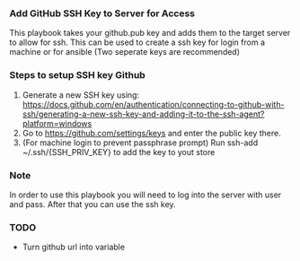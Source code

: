 ### Add GitHub SSH Key to Server for Access

This playbook takes your github.pub key and adds them to the target server to allow for ssh.
This can be used to create a ssh key for login from a machine or for ansible (Two seperate keys are recommended)

### Steps to setup SSH key Github
1. Generate a new SSH key using: https://docs.github.com/en/authentication/connecting-to-github-with-ssh/generating-a-new-ssh-key-and-adding-it-to-the-ssh-agent?platform=windows
2. Go to https://github.com/settings/keys and enter the public key there.
3. (For machine login to prevent passphrase prompt) Run ssh-add ~/.ssh/{SSH_PRIV_KEY} to add the key to yout store

### Note
In order to use this playbook you will need to log into the server with user and pass. After that you can use the ssh key. 

### TODO 
- Turn github url into variable